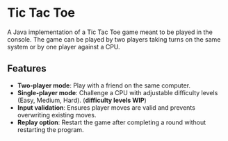 # Tic Tac Toe
A Java implementation of a Tic Tac Toe game meant to be played in the console. The game can be played by two players taking turns on the same system or by one player against a CPU.
## Features
- **Two-player mode**: Play with a friend on the same computer.
- **Single-player mode**: Challenge a CPU with adjustable difficulty levels (Easy, Medium, Hard). (**difficulty levels WIP**)
- **Input validation**: Ensures player moves are valid and prevents overwriting existing moves.
- **Replay option**: Restart the game after completing a round without restarting the program.
